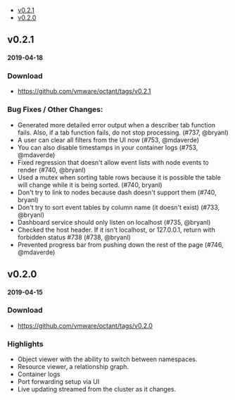   - [v0.2.1](#v021)
  - [v0.2.0](#v020)

## v0.2.1
#### 2019-04-18

### Download
- https://github.com/vmware/octant/tags/v0.2.1

### Bug Fixes / Other Changes:
  * Generated more detailed error output when a describer tab function fails. Also, if a tab function fails, do not stop processing. (#737, @bryanl)
  * A user can clear all filters from the UI now (#753, @mdaverde)
  * You can also disable timestamps in your container logs (#753, @mdaverde)
  * Fixed regression that doesn't allow event lists with node events to render (#740, @bryanl)
  * Used a mutex when sorting table rows because it is possible the table will change while it is being sorted. (#740, bryanl)
  * Don't try to link to nodes because dash doesn't support them (#740, bryanl)
  * Don't try to sort event tables by column name (it doesn't exist) (#733, @bryanl)
  * Dashboard service should only listen on localhost (#735, @bryanl)
  * Checked the host header. If it isn't localhost, or 127.0.0.1, return with forbidden status #738 (#738, @bryanl)
  * Prevented progress bar from pushing down the rest of the page (#746, @mdaverde)

## v0.2.0
#### 2019-04-15

### Download
- https://github.com/vmware/octant/tags/v0.2.0

### Highlights
- Object viewer with the ability to switch between namespaces.
- Resource viewer, a relationship graph.
- Container logs
- Port forwarding setup via UI
- Live updating streamed from the cluster as it changes.
